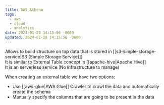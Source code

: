 ```yaml
---
title: AWS Athena
tags:
  - aws
  - cloud
  - analytics
date: 2024-01-28 14:15:56 -0600
updated: 2024-01-28 14:15:56 -0600
---
```


Allows to build structure on top data that is stored in [[s3-simple-storage-service|S3 (Simple Storage Service)]]  
It is similar to External Table concept in [[apache-hive|Apache Hive]]  
It is an serverless service (No infrastructure to manage)

When creating an external table we have two options:
* Use [[aws-glue|AWS Glue]] Crawler to crawl the data and automatically create the schema
* Manually specify the columns that are going to be present in the data
